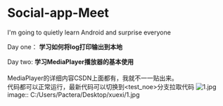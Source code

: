 # Social-app-<b>Meet</b>
I'm going to quietly learn Android and surprise everyone

Day one：
<B>学习如何将log打印输出到本地</B>

Day two:
<b>学习MediaPlayer播放器的基本使用</b>  
</br>MediaPlayer的详细内容CSDN上面都有，我就不一一贴出来。
</br>代码都可以正常运行，最新代码可以切换到<test_noe>分支拉取代码
![1.jpg](C:/Users/Pactera/Desktop/xuexi/1.jpg)
</br>image:: C:/Users/Pactera/Desktop/xuexi/1.jpg

